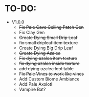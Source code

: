 TO-DO:
=

- V1.0.0
  - ~~Fix Pale Cave Ceiling Patch Gen~~
  - Fix Clay Gen
  - ~~Create Dying Small Drip Leaf~~
  - ~~fix small dripleaf item texture~~
  - Create Dying Big Drip Leaf
  - ~~Create Dying Azalea~~
  - ~~Fix dying azalea item texture~~
  - ~~fix dying azalea inside texture~~
  - ~~add dying azalea loot table~~
  - ~~Fix Pale Vines to work like vines~~
  - Add Custom Biome Ambiance
  - Add Pale Axolotl
  - Vampire Bat?